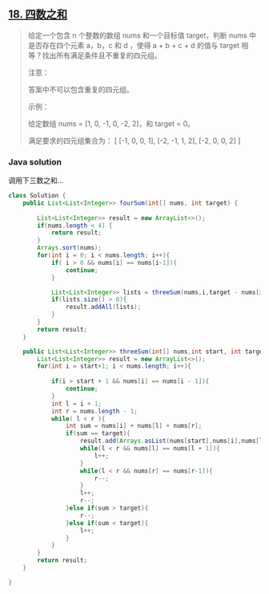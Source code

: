 ## [18. 四数之和](https://leetcode-cn.com/problems/4sum/)

>给定一个包含 n 个整数的数组 nums 和一个目标值 target，判断 nums 中是否存在四个元素 a，b，c 和 d ，使得 a + b + c + d 的值与 target 相等？找出所有满足条件且不重复的四元组。
>
>注意：
>
>答案中不可以包含重复的四元组。
>
>示例：
>
>给定数组 nums = [1, 0, -1, 0, -2, 2]，和 target = 0。
>
>满足要求的四元组集合为：
>[
>  [-1,  0, 0, 1],
>  [-2, -1, 1, 2],
>  [-2,  0, 0, 2]
>]
>



### Java solution

调用下三数之和...

```java
class Solution {
    public List<List<Integer>> fourSum(int[] nums, int target) {
       
        List<List<Integer>> result = new ArrayList<>();
        if(nums.length < 4) {
            return result;
        }
        Arrays.sort(nums);
        for(int i = 0; i < nums.length; i++){
            if( i > 0 && nums[i] == nums[i-1]){
                continue;
            }

            List<List<Integer>> lists = threeSum(nums,i,target - nums[i]);
            if(lists.size() > 0){
                result.addAll(lists);
            }
        }
        return result;
    }

    public List<List<Integer>> threeSum(int[] nums,int start, int target){
        List<List<Integer>> result = new ArrayList<>();
        for(int i = start+1; i < nums.length; i++){
        
            if(i > start + 1 && nums[i] == nums[i - 1]){
                continue;
            }
            int l = i + 1;
            int r = nums.length - 1;
            while( l < r ){
                int sum = nums[i] + nums[l] + nums[r];
                if(sum == target){
                    result.add(Arrays.asList(nums[start],nums[i],nums[l],nums[r]));
                    while(l < r && nums[l] == nums[l + 1]){
                        l++;
                    }
                    while(l < r && nums[r] == nums[r-1]){
                        r--;
                    }
                    l++;
                    r--;
                }else if(sum > target){
                    r--;
                }else if(sum < target){
                    l++;
                }
            }
        }
        return result;
    }

}
```



### 